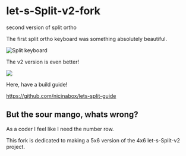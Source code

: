 # let-s-Split-v2-fork
second version of split ortho 

The first split ortho keyboard was something absolutely beautiful.

![Split keyboard](http://i.imgur.com/eupzFgs.jpg?1)

The v2 version is even better!

![](http://i.imgur.com/yuQuNJU.jpg)

Here, have a build guide!

https://github.com/nicinabox/lets-split-guide

## But the sour mango, whats wrong?

As a coder I feel like I need the number row.

This fork is dedicated to making a 5x6 version of the 4x6 let-s-Split-v2 project.


